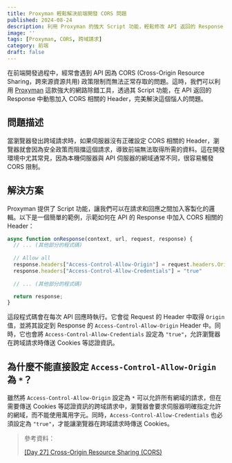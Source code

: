 ```yaml
---
title: Proxyman 輕鬆解決前端開發 CORS 問題
published: 2024-08-24
description: 利用 Proxyman 的強大 Script 功能，輕鬆修改 API 返回的 Response header，徹底解決 CORS 限制。
image: ''
tags: [Proxyman, CORS, 跨域請求]
category: 前端
draft: false 
---
```


在前端開發過程中，經常會遇到 API 因為 CORS (Cross-Origin Resource Sharing，跨來源資源共用) 政策限制而無法正常存取的問題。這時，我們可以利用 [Proxyman](https://proxyman.io/) 這款強大的網路除錯工具，透過其 Script 功能，在 API 返回的 Response 中動態加入 CORS 相關的 Header，完美解決這個惱人的問題。

## 問題描述

當瀏覽器發出跨域請求時，如果伺服器沒有正確設定 CORS 相關的 Header，瀏覽器就會因為安全政策而阻擋這個請求，導致前端無法取得所需的資料。這在開發環境中尤其常見，因為本機伺服器與 API 伺服器的網域通常不同，很容易觸發 CORS 限制。

## 解決方案

Proxyman 提供了 Script 功能，讓我們可以在請求和回應之間加入客製化的邏輯。以下是一個簡單的範例，示範如何在 API 的 Response 中加入 CORS 相關的 Header：

```javascript
async function onResponse(context, url, request, response) {
  // ... (其他部分的程式碼)
  
  // Allow all
  response.headers["Access-Control-Allow-Origin"] = request.headers.Origin
  response.headers["Access-Control-Allow-Credentials"] = "true"
  
  // ... (其他部分的程式碼)

  return response;
}
```

這段程式碼會在每次 API 回應時執行。它會從 Request 的 Header 中取得 `Origin` 值，並將其設定到 Response 的 `Access-Control-Allow-Origin` Header 中。同時，它也會將 `Access-Control-Allow-Credentials` 設定為 `"true"`，允許瀏覽器在跨域請求時傳送 Cookies 等認證資訊。

## 為什麼不能直接設定 `Access-Control-Allow-Origin` 為 `*`？

雖然將 `Access-Control-Allow-Origin` 設定為 `*` 可以允許所有網域的請求，但在需要傳送 Cookies 等認證資訊的跨域請求中，瀏覽器會要求伺服器明確指定允許的網域，而不能使用萬用字元。同時，`Access-Control-Allow-Credentials` 也必須設定為 `"true"`，才能讓瀏覽器在跨域請求時傳送 Cookies。

> 參考資料：
> 
> [[Day 27] Cross-Origin Resource Sharing (CORS)](https://ithelp.ithome.com.tw/articles/10251693)